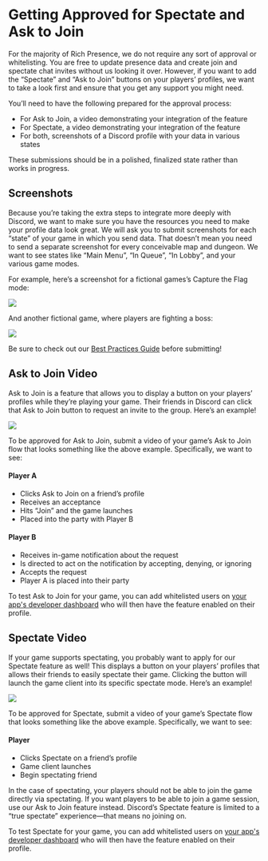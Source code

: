 # Getting Approved for Spectate and Ask to Join

For the majority of Rich Presence, we do not require any sort of approval or whitelisting. You are free to update presence data and create join and spectate chat invites without us looking it over. However, if you want to add the “Spectate” and “Ask to Join” buttons on your players’ profiles, we want to take a look first and ensure that you get any support you might need.

You’ll need to have the following prepared for the approval process:

- For Ask to Join, a video demonstrating your integration of the feature
- For Spectate, a video demonstrating your integration of the feature
- For both, screenshots of a Discord profile with your data in various states

These submissions should be in a polished, finalized state rather than works in progress.

## Screenshots

Because you’re taking the extra steps to integrate more deeply with Discord, we want to make sure you have the resources you need to make your profile data look great. We will ask you to submit screenshots for each “state” of your game in which you send data. That doesn’t mean you need to send a separate screenshot for every conceivable map and dungeon. We want to see states like “Main Menu”, “In Queue”, “In Lobby”, and your various game modes.

For example, here’s a screenshot for a fictional games’s Capture the Flag mode:

![](rp-profile-example-2.png)

And another fictional game, where players are fighting a boss:

![](rp-profile-example-1.png)

Be sure to check out our [Best Practices Guide](#DOCS_BEST_PRACTICES/) before submitting!

## Ask to Join Video

Ask to Join is a feature that allows you to display a button on your players’ profiles while they’re playing your game. Their friends in Discord can click that Ask to Join button to request an invite to the group. Here’s an example!

![](ask-to-join.gif)

To be approved for Ask to Join, submit a video of your game’s Ask to Join flow that looks something like the above example. Specifically, we want to see:

#### Player A

- Clicks Ask to Join on a friend’s profile
- Receives an acceptance
- Hits “Join” and the game launches
- Placed into the party with Player B

#### Player B

- Receives in-game notification about the request
- Is directed to act on the notification by accepting, denying, or ignoring
- Accepts the request
- Player A is placed into their party

To test Ask to Join for your game, you can add whitelisted users on [your app's developer dashboard](https://discordapp.com/developers/applications/me) who will then have the feature enabled on their profile.

## Spectate Video

If your game supports spectating, you probably want to apply for our Spectate feature as well! This displays a button on your players’ profiles that allows their friends to easily spectate their game. Clicking the button will launch the game client into its specific spectate mode. Here’s an example!

![](spectate.gif)

To be approved for Spectate, submit a video of your game’s Spectate flow that looks something like the above example. Specifically, we want to see:

#### Player

- Clicks Spectate on a friend’s profile
- Game client launches
- Begin spectating friend

In the case of spectating, your players should not be able to join the game directly via spectating. If you want players to be able to join a game session, use our Ask to Join feature instead. Discord’s Spectate feature is limited to a “true spectate” experience—that means no joining on.

To test Spectate for your game, you can add whitelisted users on [your app's developer dashboard](https://discordapp.com/developers/applications/me) who will then have the feature enabled on their profile.
